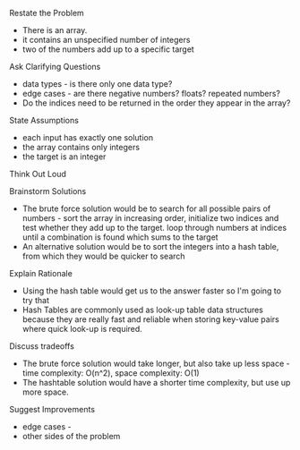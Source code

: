 Restate the Problem 
* There is an array.
* it contains an unspecified number of integers
* two of the numbers add up to a specific target

Ask Clarifying Questions 
* data types - is there only one data type?
* edge cases - are there negative numbers? floats? repeated numbers?
* Do the indices need to be returned in the order they appear in the array?

State Assumptions 
* each input has exactly one solution
* the array contains only integers
* the target is an integer

Think Out Loud 

Brainstorm Solutions 
* The brute force solution would be to search for all possible pairs of numbers - sort the array in increasing order, initialize two indices and test whether they add up to the target. loop through numbers at indices until a combination is found which sums to the target
* An alternative solution would be to sort the integers into a hash table, from which they would be quicker to search

Explain Rationale 
* Using the hash table would get us to the answer faster so I'm going to try that
* Hash Tables are commonly used as look-up table data structures because they are really fast and reliable when storing key-value pairs where quick look-up is required.

Discuss tradeoffs 
* The brute force solution would take longer, but also take up less space - time complexity: O(n^2), space complexity: O(1)
* The hashtable solution would have a shorter time complexity, but use up more space.

Suggest Improvements 
* edge cases - 
* other sides of the problem